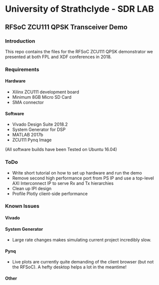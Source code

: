 # University of Strathclyde - SDR LAB
## RFSoC ZCU111 QPSK Transceiver Demo

### Introduction
This repo contains the files for the RFSoC ZCU111 QPSK demonstrator we presented at both FPL and XDF conferences in 2018.

### Requirements
#### Hardware
- Xilinx ZCU111 development board
- Minimum 8GB Micro SD Card
- SMA connector
#### Software
- Vivado Design Suite 2018.2
- System Generator for DSP
- MATLAB 2017b
- ZCU111 Pynq Image

(All software builds have been Tested on Ubuntu 16.04)


### ToDo
- Write short tutorial on how to set up hardware and run the demo
- Remove second high performance port from PS IP and use a top-level AXI Interconnect IP to serve Rx and Tx hierarchies
- Clean up IPI design
- Profile Plotly client-side performance

### Known Issues
#### Vivado
#### System Generator
- Large rate changes makes simulating current project incredibly slow.
#### Pynq
- Live plots are currently quite demanding of the client browser (but not the RFSoC). A hefty desktop helps a lot in the meantime!
#### Other

